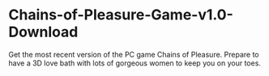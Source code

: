 # Chains-of-Pleasure-Game-v1.0-Download
Get the most recent version of the PC game Chains of Pleasure. Prepare to have a 3D love bath with lots of gorgeous women to keep you on your toes.
